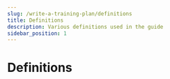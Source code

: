 ```yaml
---
slug: /write-a-training-plan/definitions
title: Definitions
description: Various definitions used in the guide
sidebar_position: 1
---
```

# Definitions